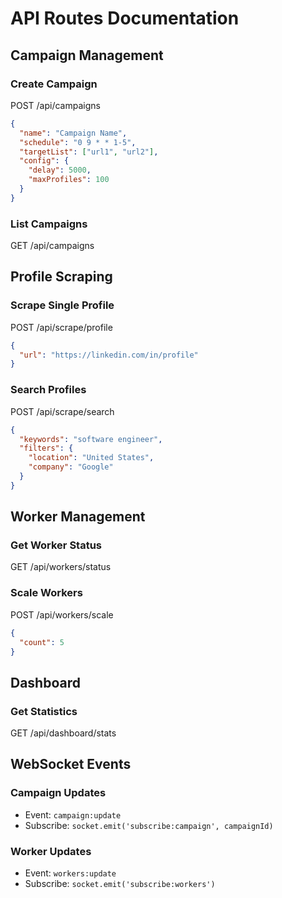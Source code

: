 # API Routes Documentation

## Campaign Management

### Create Campaign
POST /api/campaigns
```json
{
  "name": "Campaign Name",
  "schedule": "0 9 * * 1-5",
  "targetList": ["url1", "url2"],
  "config": {
    "delay": 5000,
    "maxProfiles": 100
  }
}
```

### List Campaigns
GET /api/campaigns

## Profile Scraping

### Scrape Single Profile
POST /api/scrape/profile
```json
{
  "url": "https://linkedin.com/in/profile"
}
```

### Search Profiles
POST /api/scrape/search
```json
{
  "keywords": "software engineer",
  "filters": {
    "location": "United States",
    "company": "Google"
  }
}
```

## Worker Management

### Get Worker Status
GET /api/workers/status

### Scale Workers
POST /api/workers/scale
```json
{
  "count": 5
}
```

## Dashboard

### Get Statistics
GET /api/dashboard/stats

## WebSocket Events

### Campaign Updates
- Event: `campaign:update`
- Subscribe: `socket.emit('subscribe:campaign', campaignId)`

### Worker Updates
- Event: `workers:update`
- Subscribe: `socket.emit('subscribe:workers')`